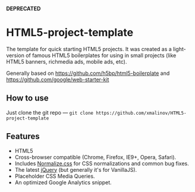 **DEPRECATED**

HTML5-project-template
======================

The template for quick starting HTML5 projects.
It was created as a light-version of famous HTML5 boilerplates for using in small projects (like HTML5 banners, richmedia ads, mobile ads, etc).

Generally based on https://github.com/h5bp/html5-boilerplate and https://github.com/google/web-starter-kit

## How to use

Just clone the git repo — `git clone https://github.com/xmalinov/HTML5-project-template`


## Features

* HTML5
* Cross-browser compatible (Chrome, Firefox, IE9+, Opera, Safari).
* Includes [Normalize.css](http://necolas.github.com/normalize.css/) for CSS
  normalizations and common bug fixes.
* The latest [jQuery](http://jquery.com/) (but generally it's for VanillaJS).
* Placeholder CSS Media Queries.
* An optimized Google Analytics snippet.
